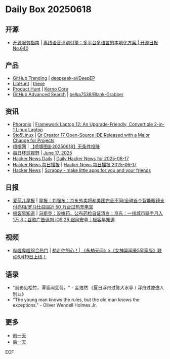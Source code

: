 # Daily Box 20250618

## 开源
- [开源服务指南](https://osguider.com/blog/) | [离线语音识别引擎：多平台多语言的本地化方案 | 开源日报 No.640](https://osguider.com/blog/post/daily/daily-640/)

## 产品
- [GitHub Trending](https://github.com/trending?since=daily) | [deepseek-ai/DeepEP](https://github.com/deepseek-ai/DeepEP)
- [LibHunt](https://www.libhunt.com/) | [trieve](https://www.libhunt.com/r/trieve)
- [Product Hunt](https://www.producthunt.com) | [Kerno Core](https://www.producthunt.com/posts/kerno-core)
- [GitHub Advanced Search](https://github.com/search/advanced) | [belka7538/Blank-Grabber](https://github.com/belka7538/Blank-Grabber)

## 资讯
- [Phoronix](https://www.phoronix.com/) | [Framework Laptop 12: An Upgrade-Friendly, Convertible 2-in-1 Linux Laptop](https://www.phoronix.com/review/framework-laptop-12)
- [9to5Linux](https://9to5linux.com/) | [Qt Creator 17 Open-Source IDE Released with a Major Change for Projects](https://9to5linux.com/qt-creator-17-open-source-ide-released-with-a-major-change-for-projects)
- [喷嚏网](http://www.dapenti.com/blog/blog.asp?subjectid=70&name=xilei) | [【喷嚏图卦20250618】无条件投降](http://www.dapenti.com/blog/more.asp?name=xilei&id=186613)
- [每日环球视野](https://idai.ly/) | [June 17, 2025](http://m.idai.ly/se/a193iG?1750089600)
- [Hacker News Daily](https://www.daemonology.net/hn-daily/) | [Daily Hacker News for 2025-06-17](https://www.daemonology.net/hn-daily/2025-06-17.html)
- [Hacker News 每日播报](https://hacker-news.agi.li/) | [Hacker News 每日播报 2025-06-17](https://hacker-news.agi.li/post/2025-06-17)
- [Hacker News](https://news.ycombinator.com/front) | [Scrappy - make little apps for you and your friends](https://news.ycombinator.com/item?id=44306859)

## 日报
- [爱范儿早报](https://www.ifanr.com/category/ifanrnews) | [早报｜刘强东：京东外卖将和美团完全不同/全球首个智能眼镜支付亮相/罗马仕召回近 50 万台过热充电宝](https://www.ifanr.com/1627446)
- [极客早知道](https://www.geekpark.net/column/74) | [马斯克：没嗑药，公布药检自证清白；京东：一线城市骑手月入 1万 3；谷歌广告讽刺 iOS 26 跟风安卓｜极客早知道](https://www.geekpark.net/news/350498)

## 视频
- [哔哩哔哩综合热门](https://www.bilibili.com/v/popular/all/) | [劫走你的心！| 《永劫无间》x《女神异闻录5皇家版》联动6月19日上线！](https://b23.tv/BV1PDN5zVEhw)

## 语录
- "涧影见松竹，潭香闻芰荷。" - 孟浩然 《夏日浮舟过陈大水亭 / 浮舟过滕逸人别业》
- "The young man knows the rules, but the old man knows the exceptions." - Oliver Wendell Holmes Jr.

## 更多
- [前一天](daily-box-20250617.md)
- [后一天](daily-box-20250619.md)

EOF